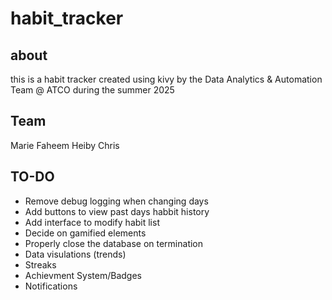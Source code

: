# habit_tracker
## about
this is a habit tracker created using kivy by the Data Analytics & Automation Team @ ATCO during the summer 2025

## Team
Marie
Faheem
Heiby
Chris

## TO-DO
- Remove debug logging when changing days
- Add buttons to view past days habbit history
- Add interface to modify habit list
- Decide on gamified elements
- Properly close the database on termination
- Data visulations (trends)
- Streaks
- Achievment System/Badges
- Notifications